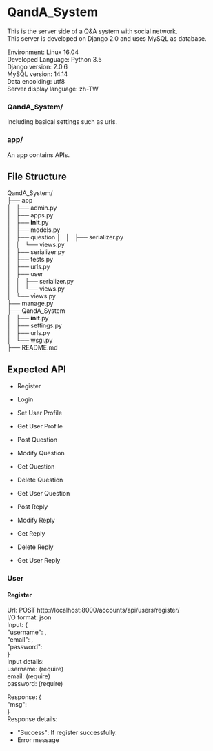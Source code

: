 # QandA_System
This is the server side of a Q&A system with social network.  
This server is developed on Django 2.0 and uses MySQL as database.  
  
Environment: Linux 16.04  
Developed Language: Python 3.5  
Django version: 2.0.6  
MySQL version: 14.14  
Data encolding: utf8  
Server display language: zh-TW  
  
### QandA_System/  
Including basical settings such as urls.  
### app/   
An app contains APIs.

## File Structure 
QandA_System/  
├── app  
│   ├── admin.py  
│   ├── apps.py  
│   ├── __init__.py  
│   ├── models.py  
│   ├── question 
│   │   ├── serializer.py  
│   │   └── views.py  
│   ├── serializer.py  
│   ├── tests.py  
│   ├── urls.py  
│   ├── user  
│   │   ├── serializer.py  
│   │   └── views.py  
│   └── views.py  
├── manage.py  
├── QandA_System  
│   ├── __init__.py  
│   ├── settings.py  
│   ├── urls.py  
│   └── wsgi.py  
├── README.md   
    
## Expected API  
+ Register
+ Login
+ Set User Profile
+ Get User Profile  
  
+ Post Question
+ Modify Question
+ Get Question
+ Delete Question
+ Get User Question
  
+ Post Reply
+ Modify Reply
+ Get Reply
+ Delete Reply
+ Get User Reply
  
### User
#### Register  
Url: POST http://localhost:8000/accounts/api/users/register/  
I/O format: json  
Input: {  
        "username": <username>,  
        "email": <email>,  
        "password": <password>  
        }  
Input details:  
  username: (require)  
  email: (require)  
  password: (require)  

Response: {  
        "msg": <message>  
        }  
Response details:
<message>  
+ "Success": If register successfully.
+ Error message


